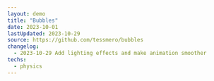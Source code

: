 ```yaml
---
layout: demo
title: "Bubbles"
date: 2023-10-01
lastUpdated: 2023-10-29
source: https://github.com/tessmero/bubbles
changelog:
  - 2023-10-29 Add lighting effects and make animation smoother
techs: 
  - physics
---
```



